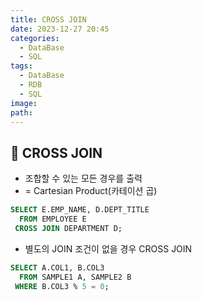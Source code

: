 ```yaml
---
title: CROSS JOIN
date: 2023-12-27 20:45
categories:
  - DataBase
  - SQL
tags:
  - DataBase
  - RDB
  - SQL
image: 
path:
---
```


## 🌈 CROSS JOIN
- 조합할 수 있는 모든 경우를 출력
- = Cartesian Product(카테이션 곱)

```sql
SELECT E.EMP_NAME, D.DEPT_TITLE
  FROM EMPLOYEE E
 CROSS JOIN DEPARTMENT D;
```

- 별도의 JOIN 조건이 없을 경우 CROSS JOIN

```sql
SELECT A.COL1, B.COL3
  FROM SAMPLE1 A, SAMPLE2 B
 WHERE B.COL3 % 5 = 0;
```
